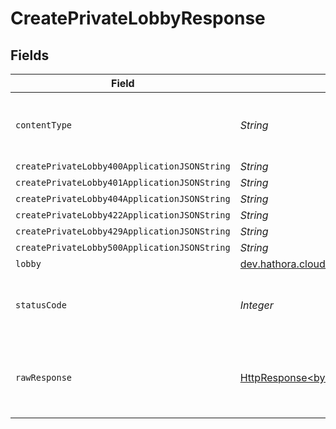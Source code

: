 # CreatePrivateLobbyResponse


## Fields

| Field                                                                                                                    | Type                                                                                                                     | Required                                                                                                                 | Description                                                                                                              |
| ------------------------------------------------------------------------------------------------------------------------ | ------------------------------------------------------------------------------------------------------------------------ | ------------------------------------------------------------------------------------------------------------------------ | ------------------------------------------------------------------------------------------------------------------------ |
| `contentType`                                                                                                            | *String*                                                                                                                 | :heavy_check_mark:                                                                                                       | HTTP response content type for this operation                                                                            |
| `createPrivateLobby400ApplicationJSONString`                                                                             | *String*                                                                                                                 | :heavy_minus_sign:                                                                                                       | N/A                                                                                                                      |
| `createPrivateLobby401ApplicationJSONString`                                                                             | *String*                                                                                                                 | :heavy_minus_sign:                                                                                                       | N/A                                                                                                                      |
| `createPrivateLobby404ApplicationJSONString`                                                                             | *String*                                                                                                                 | :heavy_minus_sign:                                                                                                       | N/A                                                                                                                      |
| `createPrivateLobby422ApplicationJSONString`                                                                             | *String*                                                                                                                 | :heavy_minus_sign:                                                                                                       | N/A                                                                                                                      |
| `createPrivateLobby429ApplicationJSONString`                                                                             | *String*                                                                                                                 | :heavy_minus_sign:                                                                                                       | N/A                                                                                                                      |
| `createPrivateLobby500ApplicationJSONString`                                                                             | *String*                                                                                                                 | :heavy_minus_sign:                                                                                                       | N/A                                                                                                                      |
| `lobby`                                                                                                                  | [dev.hathora.cloud_api.models.shared.Lobby](../../models/shared/Lobby.md)                                                | :heavy_minus_sign:                                                                                                       | N/A                                                                                                                      |
| `statusCode`                                                                                                             | *Integer*                                                                                                                | :heavy_check_mark:                                                                                                       | HTTP response status code for this operation                                                                             |
| `rawResponse`                                                                                                            | [HttpResponse<byte[]>](https://docs.oracle.com/en/java/javase/11/docs/api/java.net.http/java/net/http/HttpResponse.html) | :heavy_minus_sign:                                                                                                       | Raw HTTP response; suitable for custom response parsing                                                                  |